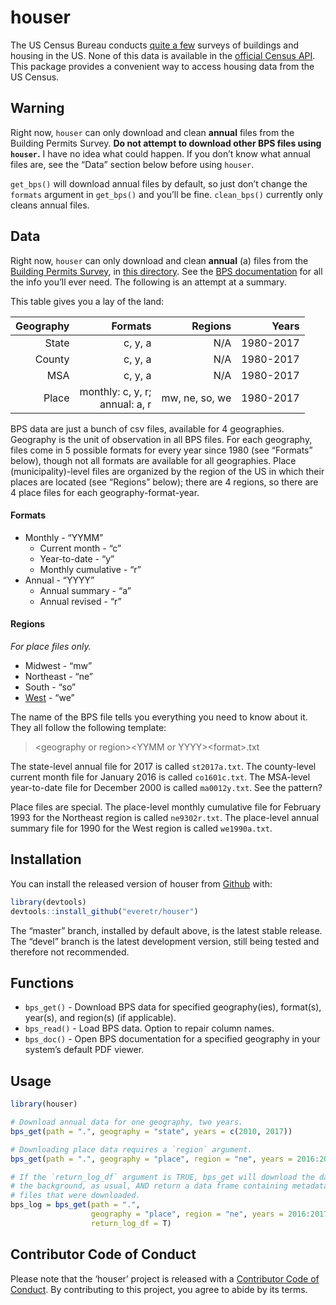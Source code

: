 
<!-- README.md is generated from README.Rmd. Please edit that file -->

# houser

The US Census Bureau conducts [quite a
few](https://www.census.gov/econ/construction.html) surveys of buildings
and housing in the US. None of this data is available in the [official
Census API](https://www.census.gov/data/developers/data-sets.html). This
package provides a convenient way to access housing data from the US
Census.

## Warning

Right now, `houser` can only download and clean **annual** files from
the Building Permits Survey. **Do not attempt to download other BPS
files using `houser`.** I have no idea what could happen. If you don’t
know what annual files are, see the “Data” section below before using
`houser`.

`get_bps()` will download annual files by default, so just don’t change
the `formats` argument in `get_bps()` and you’ll be fine. `clean_bps()`
currently only cleans annual files.

## Data

Right now, `houser` can only download and clean **annual** (a) files
from the [Building Permits
Survey](https://www.census.gov/construction/bps/), in [this
directory](https://www2.census.gov/econ/bps/). See the [BPS
documentation](https://www2.census.gov/econ/bps/Documentation/) for all
the info you’ll ever need. The following is an attempt at a summary.

This table gives you a lay of the
land:

| Geography |                           Formats |        Regions |     Years |
| --------: | --------------------------------: | -------------: | --------: |
|     State |                           c, y, a |            N/A | 1980-2017 |
|    County |                           c, y, a |            N/A | 1980-2017 |
|       MSA |                           c, y, a |            N/A | 1980-2017 |
|     Place | monthly: c, y, r;<br>annual: a, r | mw, ne, so, we | 1980-2017 |

BPS data are just a bunch of csv files, available for 4 geographies.
Geography is the unit of observation in all BPS files. For each
geography, files come in 5 possible formats for every year since 1980
(see “Formats” below), though not all formats are available for all
geographies. Place (municipality)-level files are organized by the
region of the US in which their places are located (see “Regions”
below); there are 4 regions, so there are 4 place files for each
geography-format-year.

#### Formats

  - Monthly - “YYMM”
      - Current month - “c”
      - Year-to-date - “y”
      - Monthly cumulative - “r”
  - Annual - “YYYY”
      - Annual summary - “a”
      - Annual revised - “r”

#### Regions

*For place files only.*

  - Midwest - “mw”
  - Northeast - “ne”
  - South - “so”
  - [West](https://media.giphy.com/media/f8HlgFSGiCpkk/giphy.gif) - “we”

The name of the BPS file tells you everything you need to know about it.
They all follow the following template:

> \<geography or region\>\<YYMM or YYYY\>\<format\>.txt

The state-level annual file for 2017 is called `st2017a.txt`. The
county-level current month file for January 2016 is called
`co1601c.txt`. The MSA-level year-to-date file for December 2000 is
called `ma0012y.txt`. See the pattern?

Place files are special. The place-level monthly cumulative file for
February 1993 for the Northeast region is called `ne9302r.txt`. The
place-level annual summary file for 1990 for the West region is called
`we1990a.txt`.

## Installation

You can install the released version of houser from
[Github](https://www.github.com/everet/houser) with:

``` r
library(devtools)
devtools::install_github("everetr/houser")
```

The “master” branch, installed by default above, is the latest stable
release. The “devel” branch is the latest development version, still
being tested and therefore not recommended.

## Functions

  - `bps_get()` - Download BPS data for specified geography(ies),
    format(s), year(s), and region(s) (if applicable).
  - `bps_read()` - Load BPS data. Option to repair column names.
  - `bps_doc()` - Open BPS documentation for a specified geography in
    your system’s default PDF viewer.

## Usage

``` r
library(houser)

# Download annual data for one geography, two years.
bps_get(path = ".", geography = "state", years = c(2010, 2017))

# Downloading place data requires a `region` argument.
bps_get(path = ".", geography = "place", region = "ne", years = 2016:2017)

# If the `return_log_df` argument is TRUE, bps_get will download the data in 
# the background, as usual, AND return a data frame containing metadata for all
# files that were downloaded.
bps_log = bps_get(path = ".", 
                  geography = "place", region = "ne", years = 2016:2017,
                  return_log_df = T)
```

## Contributor Code of Conduct

Please note that the ‘houser’ project is released with a [Contributor
Code of Conduct](CODE_OF_CONDUCT.md). By contributing to this project,
you agree to abide by its terms.
